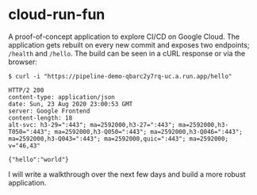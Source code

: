 # cloud-run-fun
A proof-of-concept application to explore CI/CD on Google Cloud. The application gets rebuilt on every new commit and exposes two endpoints; `/health` and `/hello`. 
The build can be seen in a cURL response or via the browser:

```
$ curl -i "https://pipeline-demo-qbarc2y7rq-uc.a.run.app/hello"

HTTP/2 200
content-type: application/json
date: Sun, 23 Aug 2020 23:00:53 GMT
server: Google Frontend
content-length: 18
alt-svc: h3-29=":443"; ma=2592000,h3-27=":443"; ma=2592000,h3-T050=":443"; ma=2592000,h3-Q050=":443"; ma=2592000,h3-Q046=":443"; ma=2592000,h3-Q043=":443"; ma=2592000,quic=":443"; ma=2592000; v="46,43"

{"hello":"world"}
```

I will write a walkthrough over the next few days and build a more robust application.
